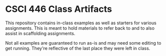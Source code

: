 # CSCI 446 Class Artifacts

This repository contains in-class examples as well as starters for various
assignments. This is meant to hold materials to refer back to and to also
assist in scaffolding assignments.

Not all examples are guaranteed to run as-is and may need some editing to get
running. They're reflective of the last place they were left in class.
